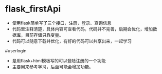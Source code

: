 # flask_firstApi
* 使用flask简单写了三个接口，注册，登录、查询信息
* 代码里注释清楚，具体内容可查看代码，代码并不完善，后期会优化，增加数据库，目前存储只靠变量。
* 代码可以随意下载并优化，有好的代码可以共享出来，一起学习

#userlogin
* 是用flask+html模板写的可以登陆注册的一个功能
* 主要用来参考学习，后面可能会增加功能。
